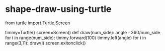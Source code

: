 # shape-draw-using-turtle


from turtle import Turtle,Screen

timmy=Turtle()
screen=Screen()
def draw(num_side):
  angle =360/num_side
  for i in range(num_side):
      timmy.forward(100)
      timmy.left(angle)
for i in range(3,11):
  draw(i)
screen.exitonclick()
